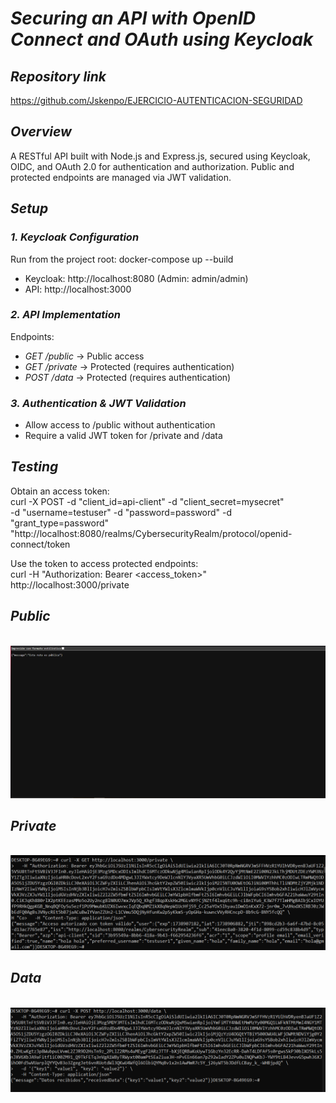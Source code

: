 # *Securing an API with OpenID Connect and OAuth using Keycloak*  

## *Repository link*  
https://github.com/Jskenpo/EJERCICIO-AUTENTICACION-SEGURIDAD

## *Overview*  
A RESTful API built with Node.js and Express.js, secured using Keycloak, OIDC, and OAuth 2.0 for authentication and authorization. Public and protected endpoints are managed via JWT validation.

## *Setup*  

### *1. Keycloak Configuration*  
Run from the project root: docker-compose up --build

- Keycloak: http://localhost:8080 (Admin: admin/admin)
- API: http://localhost:3000


### *2. API Implementation*  
Endpoints:  
- *GET /public* → Public access  
- *GET /private* → Protected (requires authentication)  
- *POST /data* → Protected (requires authentication)  

### *3. Authentication & JWT Validation*  
- Allow access to /public without authentication  
- Require a valid JWT token for /private and /data  

## *Testing*  
Obtain an access token:  
curl -X POST -d "client_id=api-client" -d "client_secret=mysecret" \
  -d "username=testuser" -d "password=password" -d "grant_type=password" \
  "http://localhost:8080/realms/CybersecurityRealm/protocol/openid-connect/token

Use the token to access protected endpoints:  
curl -H "Authorization: Bearer <access_token>" http://localhost:3000/private

## *Public*
<p align="center">
  <br>
  <img src="img/public.PNG" alt="wb" width="600">
  <br>
</p>

## *Private*
<p align="center">
  <br>
  <img src="img/private.PNG" alt="wb1" width="600">
  <br>
</p>

## *Data*
<p align="center">
  <br>
  <img src="img/data.PNG" alt="wb2" width="600">
  <br>
</p>